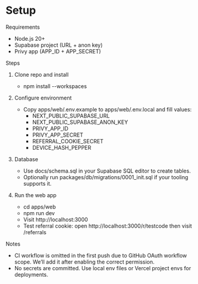 # Setup

Requirements
- Node.js 20+
- Supabase project (URL + anon key)
- Privy app (APP_ID + APP_SECRET)

Steps
1. Clone repo and install
   - npm install --workspaces

2. Configure environment
   - Copy apps/web/.env.example to apps/web/.env.local and fill values:
     - NEXT_PUBLIC_SUPABASE_URL
     - NEXT_PUBLIC_SUPABASE_ANON_KEY
     - PRIVY_APP_ID
     - PRIVY_APP_SECRET
     - REFERRAL_COOKIE_SECRET
     - DEVICE_HASH_PEPPER

3. Database
   - Use docs/schema.sql in your Supabase SQL editor to create tables.
   - Optionally run packages/db/migrations/0001_init.sql if your tooling supports it.

4. Run the web app
   - cd apps/web
   - npm run dev
   - Visit http://localhost:3000
   - Test referral cookie: open http://localhost:3000/r/testcode then visit /referrals

Notes
- CI workflow is omitted in the first push due to GitHub OAuth workflow scope. We’ll add it after enabling the correct permission.
- No secrets are committed. Use local env files or Vercel project envs for deployments.

